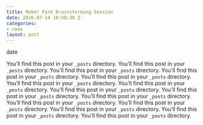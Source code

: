 ```yaml
---
title: Maker Park Brainstorming Session
date: 2016-07-14 18:59:30 Z
categories:
- news
layout: post
---
```


date

You’ll find this post in your `_posts` directory.
You’ll find this post in your `_posts` directory.
You’ll find this post in your `_posts` directory.
You’ll find this post in your `_posts` directory.
You’ll find this post in your `_posts` directory.
You’ll find this post in your `_posts` directory.
You’ll find this post in your `_posts` directory.
You’ll find this post in your `_posts` directory.
You’ll find this post in your `_posts` directory.
You’ll find this post in your `_posts` directory.
You’ll find this post in your `_posts` directory.
You’ll find this post in your `_posts` directory.
You’ll find this post in your `_posts` directory.
You’ll find this post in your `_posts` directory.
You’ll find this post in your `_posts` directory.
